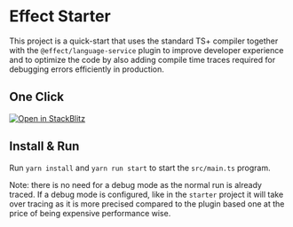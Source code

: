 # Effect Starter

This project is a quick-start that uses the standard TS+ compiler together with the `@effect/language-service` plugin to improve developer experience and to optimize the code by also adding compile time traces required for debugging errors efficiently in production.

## One Click
[![Open in StackBlitz](https://developer.stackblitz.com/img/open_in_stackblitz.svg)](https://stackblitz.com/github/effect-ts/examples/tree/main/starter-traced?file=src%2Fmain.ts)

## Install & Run

Run `yarn install` and `yarn run start` to start the `src/main.ts` program.

Note: there is no need for a debug mode as the normal run is already traced. If a debug mode is configured, like in the `starter` project it will take over tracing as it is more precised compared to the plugin based one at the price of being expensive performance wise.

